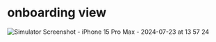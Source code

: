 # onboarding view
![Simulator Screenshot - iPhone 15 Pro Max - 2024-07-23 at 13 57 24](https://github.com/user-attachments/assets/32b18dbc-461c-40eb-8dd3-3eb49161080c)

